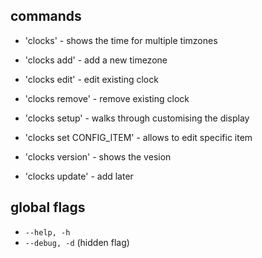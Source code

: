 ## commands

- 'clocks' - shows the time for multiple timzones
- 'clocks add' - add a new timezone
- 'clocks edit' - edit existing clock
- 'clocks remove' - remove existing clock
- 'clocks setup' - walks through customising the display

- 'clocks set CONFIG_ITEM' - allows to edit specific item
- 'clocks version' - shows the vesion
- 'clocks update' - add later

## global flags

- `--help, -h`
- `--debug, -d` (hidden flag)
